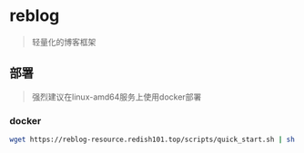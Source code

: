# reblog

> 轻量化的博客框架

## 部署

> 强烈建议在linux-amd64服务上使用docker部署

### docker

```bash
wget https://reblog-resource.redish101.top/scripts/quick_start.sh | sh
```


